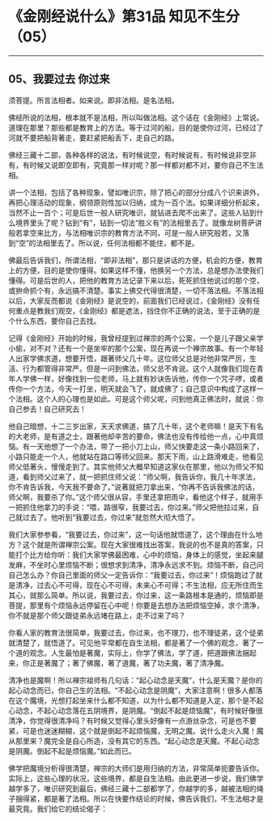 # 《金刚经说什么》第31品 知见不生分（05）

------

## 05、我要过去 你过来

须菩提。所言法相者。如来说。即非法相。是名法相。

佛经所说的法相，根本就不是法相，所以叫做法相。这个话在《金刚经》上常说。道理在那里？那些都是教育上的方法。等于过河的船，目的是使你过河，已经过了河就不要把船背著走，要赶紧把船丢下，走自己的路。

佛经三藏十二部，各种各样的说法，有时候说空，有时候说有，有时候说非空非有，有时候又说即空即有，究竟那一样对呢？那一样都对都不对，要你自己不生法相。

讲一个法相，包括了各种现象，譬如唯识宗，除了把心的部分分成八个识来讲外，再把心理活动的现象，纲领原则性加以归纳，成为一百个法。如果详细分析起来，当然不止一百个；可是后世一般人研究唯识，就钻进去爬不出来了。这些人钻到什么境界里头了呢？钻到“有”，钻到一切法“胜义有”的法相里去了。就像龙树菩萨讲般若拿空来比方，与法相唯识宗的教育方法不同，可是一般人研究般若，又落到“空”的法相里去了。所以说，任何法相都不能住，都不是。

佛最后告诉我们，所谓法相，“即非法相”，那只是讲话的方便，机会的方便，教育上的方便，目的是使你懂得。如果这样不懂，他换另一个方法，总是想办法使我们懂得。可是后世的人，把他的教育方法记录下来以后，死死抓住他说过的那个空，或拚命抓个有，永远搞不清楚。事实上佛交代得很清楚，一切不落法相。不落法相以后，大家反而都说《金刚经》是说空的，前面我们已经说过，《金刚经》没有任何重点是教我们观空，《金刚经》都是遮法，挡住你不正确的说法，至于正确的是个什么东西，要你自己去找。

记得《金刚经》开始的时候，我曾经提到过禅宗的两个公案，一个是儿子跟父亲学小偷，对不对？还有一个是坐牢的那个公案，现在再说一个禅宗故事。有一个年轻人出家学佛求道，想要开悟，跟著师父几十年。这位师父总是对他非常严厉，生活、行为都管得非常严。但是一问到佛法，师父总不肯说。这个人就像我们现在青年人学佛一样，好像找到一位老师，马上就有妙诀告诉他，传你一个咒子啰，或者传你一个方法，今天一打坐，明天就会飞了，就成佛了；自己意识中构成了这样一个法相。这个人的心理也是如此。可是这个师父呢，问到他真正佛法时，就说：你自己参去！自己研究去！

他自己暗想，十二三岁出家，天天求佛道，搞了几十年，这个老师嘛！是天下有名的大老师，是有道之士，跟著他却辛苦的要命，佛法也没有传给他一点，心中真烦恼。有一天他想了一个办法，带了一把小刀上山，师父快要走这一条小路回来了，小路只能走一个人，他就站在路口等师父回来。那天下雨，山上路滑难走，他看见师父低著头，慢慢走到了。其实他师父大概早知道这家伙在那里，他以为师父不知道，看到师父过来了，就一把抓住师父说：“师父啊，我告诉你，我几十年求法，你不肯告诉我，今天我不要命了。”说著就把刀拿出来，“你再不告诉我佛法的话，师父啊，我要杀了你。”这个师父很从容，手里还拿把雨伞，看他这个样子，就用手一把抓住他拿刀的手说：“喂，路很窄，我要过去，你过来。”师父把他拉过来，自己就过去了。他听到“我要过去，你过来”就忽然大彻大悟了。

我们大家参参看，“我要过去，你过来”，这一句话他就悟道了，这个理由在什么地方？这个就是所谓禅宗公案。现在大家很难找出答案，我说的也不是真的答案，只能打个比方给你听：我们大家学佛最困难，心中的烦恼，身体上的感觉，坐起来腿发麻，不坐时心里烦恼不断；很想求到清净，清净永远求不到。烦恼不断，自己问自己怎么办？你自己里面的师父一定告诉你：“我要过去，你过来”！烦恼跑过了就是清净，过去心不可得，现在心不可得，未来心不可得；不生法相，应无所住而生其心，就那么简单。所以说，我要过去，你过来，这一条路根本是通的，烦恼即是菩提，那里有个烦恼永远停留在心中呢！你要是去想办法把烦恼空掉，求个清净，你不就是那个师父跟徒弟永远堵在路上，走不过来了吗？

你看人家的教育法很简单，我要过去，你过来，也不理刀，也不理徒弟，这个徒弟就清楚了，就悟道了。可见他平常都在自生法相，都是著了一个佛的观念，著了一个道的观念。人生最怕是著魔，实际上，你学了佛法，学了道，把道跟佛法捆起来，你正是著魔了；著了佛魔，著了道魔，著了功夫魔，著了清净魔。

清净也是魔啊！所以禅宗祖师有几句话：“起心动念是天魔”，什么是天魔？是你的起心动念而已，你自己生的法相。“不起心动念是阴魔”，大家注意啊！很多人都落在这个魔境，光想打起坐来什么都不知道，以为什么都不知道是入定，那个是不起心动念，不起心动念落在五阴境界，是阴魔。“倒起不起是烦恼魔”，有时候好像很清净，你觉得很清净吗？有时候又觉得心里头好像有一点游丝杂念，可是也不要紧，可是也迷迷糊糊，这个就是倒起不起烦恼魔，无明之魔。说什么走火入魔！魔从那里来？魔完全是自心所造，没有其它的东西。“起心动念是天魔。不起心动念是阴魔。倒起不起是烦恼魔。”如此而已。

佛学把魔境分析得很清楚，禅宗的大师们是用归纳的方法，非常简单扼要告诉你。实际上，这些心理的状况，这些境界，都是自生法相。由此更进一步说，我们佛学越学多了，唯识研究到最后，佛经三藏十二部都学了，你越学的多，越被法相的绳子捆得紧，都是著了法相。所以在快要作结论的时候，佛告诉我们，不生法相才是最究竟。我们给它的结论偈子：

